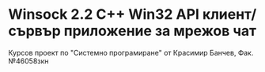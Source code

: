 # Winsock 2.2 C++ Win32 API клиент/сървър приложение за мрежов чат
Курсов проект по "Системно програмиране" от Красимир Банчев, Фак. №46058зкн
 
